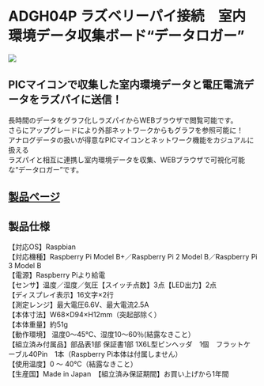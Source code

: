 # ADGH04P ラズベリーパイ接続　室内環境データ収集ボード“データロガー”

![](https://bit-trade-one.co.jp/wp/wp-content/uploads/2017/03/7b1b73d27422eefbc7ef694ec88ea4fc.png)

## PICマイコンで収集した室内環境データと電圧電流データをラズパイに送信！

長時間のデータをグラフ化しラズパイからWEBブラウザで閲覧可能です。  
さらにアップグレードにより外部ネットワークからもグラフを参照可能に！  
アナログデータの扱いが得意なPICマイコンとネットワーク機能をカジュアルに扱える  
ラズパイと相互に連携し室内環境データを収集、WEBブラウザで可視化可能な“データロガー”です。  

## [製品ページ](https://bit-trade-one.co.jp/product/picraspi/adgh04/)

## 製品仕様

【対応OS】Raspbian  
【対応機種】Raspberry Pi Model B+／Raspberry Pi 2 Model B／Raspberry Pi 3 Model B  
【電源】Raspberry Piより給電  
【センサ】温度／湿度／気圧【スイッチ点数】3点【LED出力】2点  
【ディスプレイ表示】16文字×2行  
【測定レンジ】最大電圧6.6V、最大電流2.5A  
【本体寸法】W68×D94×H12mm（突起部除く）  
【本体重量】約51g  
【動作環境】 温度0～45℃、湿度10～60％(結露なきこと）  
【組立済み付属品】部品表1部 保証書1部 1X6L型ピンヘッダ　1個　フラットケーブル40Pin　1本（Raspberry Pi本体は付属しません）  
【使用温度】0 ～ 40℃（結露なきこと）  
【生産国】Made in Japan　【組立済み保証期間】お買い上げから1年間  

